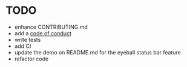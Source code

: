 # TODO

- enhance CONTRIBUTING.md
- add a [code of conduct](https://www.contributor-covenant.org/)
- write tests
- add CI
- update the demo on README.md for the eyeball status bar feature
- refactor code
